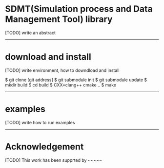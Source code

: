 SDMT(Simulation process and Data Management Tool) library
===
[TODO] write an abstract

---

download and install
===
[TODO] write environment, how to downdload and install

$ git clone [git address]
$ git submodule init
$ git submodule update
$ mkdir build
$ cd build
$ CXX=clang++ cmake ..
$ make

---

examples
===
[TODO] write how to run examples

---

Acknowledgement
===
[TODO] This work has been supprted by ~~~~~
